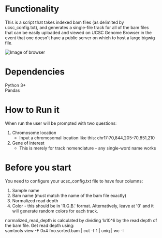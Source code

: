 # Functionality  
This is a script that takes indexed bam files (as delimited by ucsc_config.txt),
and generates a single-file track for all of the bam files that can be easily
uploaded and viewed on UCSC Genome Browser in the event that one doesn't have a
public server on which to host a large bigwig file.


![Image of browser](https://i.imgur.com/Y1noBTG.png)

# Dependencies  
Python 3+  
Pandas


# How to Run it  
When run the user will be prompted with two questions:
1. Chromosome location
    - Input a chromosomal location like this: chr17:70,844,205-70,851,210
2. Gene of interest
    - This is merely for track nomenclature - any single-word name works

# Before you start  
You need to configure your ucsc_config.txt file to have four columns:  
1. Sample name
2. Bam name (must match the name of the bam file exactly)
3. Normalized read depth  
4. Color - this should be in 'R.G.B.' format. Alternatively, leave at '0' and
   it will generate random colors for each track.

normalized_read_depth is calculated by dividing 1x10^6 by the read depth of the bam file.
Get read depth using:  
samtools view -F 0x4 foo.sorted.bam | cut -f 1 | uniq | wc -l
